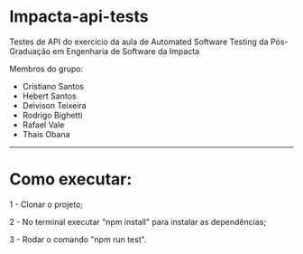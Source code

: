 # Impacta-api-tests

Testes de API do exercicio da aula de Automated Software Testing da Pós-Graduação em Engenharia de Software da Impacta

Membros do grupo:
- Cristiano Santos
- Hebert Santos
- Deivison Teixeira
- Rodrigo Bighetti
- Rafael Vale
- Thais Obana
-------------------
# Como executar:

1 - Clonar o projeto;

2 - No terminal executar "npm install" para instalar as dependências;

3 - Rodar o comando "npm run test".
